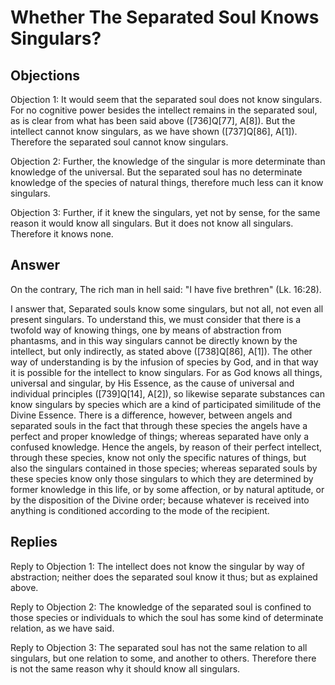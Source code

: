 # Whether The Separated Soul Knows Singulars?

## Objections

Objection 1: It would seem that the separated soul does not know singulars. For no cognitive power besides the intellect remains in the separated soul, as is clear from what has been said above ([736]Q[77], A[8]). But the intellect cannot know singulars, as we have shown ([737]Q[86], A[1]). Therefore the separated soul cannot know singulars.

Objection 2: Further, the knowledge of the singular is more determinate than knowledge of the universal. But the separated soul has no determinate knowledge of the species of natural things, therefore much less can it know singulars.

Objection 3: Further, if it knew the singulars, yet not by sense, for the same reason it would know all singulars. But it does not know all singulars. Therefore it knows none.

## Answer

On the contrary, The rich man in hell said: "I have five brethren" (Lk. 16:28).

I answer that, Separated souls know some singulars, but not all, not even all present singulars. To understand this, we must consider that there is a twofold way of knowing things, one by means of abstraction from phantasms, and in this way singulars cannot be directly known by the intellect, but only indirectly, as stated above ([738]Q[86], A[1]). The other way of understanding is by the infusion of species by God, and in that way it is possible for the intellect to know singulars. For as God knows all things, universal and singular, by His Essence, as the cause of universal and individual principles ([739]Q[14], A[2]), so likewise separate substances can know singulars by species which are a kind of participated similitude of the Divine Essence. There is a difference, however, between angels and separated souls in the fact that through these species the angels have a perfect and proper knowledge of things; whereas separated have only a confused knowledge. Hence the angels, by reason of their perfect intellect, through these species, know not only the specific natures of things, but also the singulars contained in those species; whereas separated souls by these species know only those singulars to which they are determined by former knowledge in this life, or by some affection, or by natural aptitude, or by the disposition of the Divine order; because whatever is received into anything is conditioned according to the mode of the recipient.

## Replies

Reply to Objection 1: The intellect does not know the singular by way of abstraction; neither does the separated soul know it thus; but as explained above.

Reply to Objection 2: The knowledge of the separated soul is confined to those species or individuals to which the soul has some kind of determinate relation, as we have said.

Reply to Objection 3: The separated soul has not the same relation to all singulars, but one relation to some, and another to others. Therefore there is not the same reason why it should know all singulars.